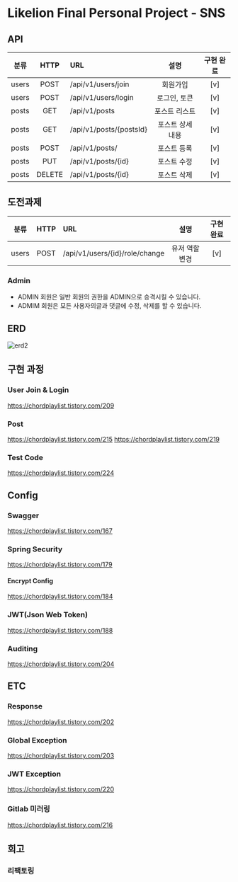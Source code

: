 # Likelion Final Personal Project - SNS 

## API
| 분류    |  HTTP  | URL                            |    설명     | 구현 완료 |
|-------|:------:|:-------------------------------|:---------:|:-----:|
| users |  POST  | /api/v1/users/join             |   회원가입    |  [v]  |
| users |  POST  | /api/v1/users/login            |  로그인, 토큰  |  [v]  |
| posts |  GET   | /api/v1/posts                  |  포스트 리스트  |  [v]  |
| posts |  GET   | /api/v1/posts/{postsId}        | 포스트 상세 내용 |  [v]  |
| posts |  POST  | /api/v1/posts/                 |  포스트 등록   |  [v]  |
| posts |  PUT   | /api/v1/posts/{id}             |  포스트 수정   |  [v]  |
| posts | DELETE | /api/v1/posts/{id}             |  포스트 삭제   |  [v]  |

## 도전과제
| 분류    |  HTTP  | URL                            |    설명     | 구현 완료 |
|-------|:------:|:-------------------------------|:---------:|:-----:|
| users |  POST  | /api/v1/users/{id}/role/change | 유저 역할 변경  |  [v]  |

### Admin
- ADMIN 회원은 일반 회원의 권한을 ADMIN으로 승격시킬 수 있습니다.
- ADMIM 회원은 모든 사용자의글과 댓글에 수정, 삭제를 할 수 있습니다.

## ERD
![erd2](https://user-images.githubusercontent.com/101695482/209633615-ee1af6f9-716d-4cb5-8177-10f06a7e1546.png)

## 구현 과정
### User Join & Login
https://chordplaylist.tistory.com/209

### Post
https://chordplaylist.tistory.com/215
https://chordplaylist.tistory.com/219

### Test Code
https://chordplaylist.tistory.com/224

## Config
### Swagger
https://chordplaylist.tistory.com/167

### Spring Security
https://chordplaylist.tistory.com/179

#### Encrypt Config
https://chordplaylist.tistory.com/184

### JWT(Json Web Token)
https://chordplaylist.tistory.com/188

### Auditing
https://chordplaylist.tistory.com/204

## ETC
### Response
https://chordplaylist.tistory.com/202
### Global Exception
https://chordplaylist.tistory.com/203
### JWT Exception
https://chordplaylist.tistory.com/220
### Gitlab 미러링
https://chordplaylist.tistory.com/216

## 회고
### 리팩토링
